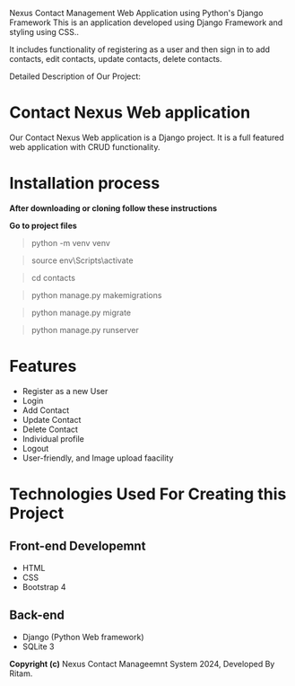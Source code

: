 Nexus Contact Management Web Application using Python's Django Framework
This is an application developed using Django Framework and styling using CSS..

It includes functionality of registering as a user and then sign in to add contacts, edit contacts, update contacts, delete contacts.

Detailed Description of Our Project:
# Contact Nexus Web application

Our Contact Nexus Web application is a Django project. It is a full featured web application with CRUD functionality.

# Installation process

**After downloading or cloning follow these instructions**

**Go to project files**

> python -m venv venv

> source env\Scripts\activate

> cd contacts

> python manage.py makemigrations

> python manage.py migrate

> python manage.py runserver

# Features

- Register as a new User
- Login
- Add Contact
- Update Contact
- Delete Contact
- Individual profile
- Logout
- User-friendly, and Image upload faacility

# Technologies Used For Creating this Project

## Front-end Developemnt

- HTML
- CSS
- Bootstrap 4

## Back-end

- Django (Python Web framework)
- SQLite 3

**Copyright (c)** Nexus Contact Manageemnt System 2024, Developed By Ritam.
